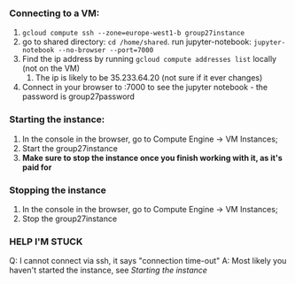 

### Connecting to a VM:
1. `gcloud compute ssh --zone=europe-west1-b group27instance`
2. go to shared directory: `cd /home/shared`. run jupyter-notebook: `jupyter-notebook --no-browser --port=7000`
3. Find the ip address by running `gcloud compute addresses list` locally (not on the VM)
    1. The ip is likely to be 35.233.64.20 (not sure if it ever changes)
4. Connect in your browser to <ip>:7000 to see the jupyter notebook - the password is group27password


### Starting the instance:
1. In the console in the browser, go to Compute Engine -> VM Instances;  
2. Start the group27instance
3. **Make sure to stop the instance once you finish working with it, as it's paid for**



### Stopping the instance
1. In the console in the browser, go to Compute Engine -> VM Instances;  
2. Stop the group27instance

### HELP I'M STUCK
Q: I cannot connect via ssh, it says "connection time-out"
A: Most likely you haven't started the instance, see _Starting the instance_

